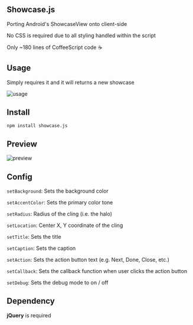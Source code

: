 ## Showcase.js

Porting Android's ShowcaseView onto client-side

No CSS is required due to all styling handled within the script

Only ~180 lines of CoffeeScript code :coffee:

## Usage

Simply requires it and it will returns a new showcase

![usage](https://cloud.githubusercontent.com/assets/8536244/12004316/b0458c7e-ab8a-11e5-8ce3-4db8f0cbc1c5.png)

## Install

`npm install showcase.js`

## Preview

![preview](https://cloud.githubusercontent.com/assets/8536244/12004303/366a31c6-ab89-11e5-9023-74f26b2feb4c.png)

## Config

`setBackground`: Sets the background color

`setAccentColor`: Sets the primary color tone

`setRadius`: Radius of the cling (i.e. the halo)

`setLocation`: Center X, Y coordinate of the cling

`setTitle`: Sets the title

`setCaption`: Sets the caption

`setAction`: Sets the action button text (e.g. Next, Done, Close, etc.)

`setCallback`: Sets the callback function when user clicks the action button

`setDebug`: Sets the debug mode to on / off

## Dependency

**jQuery** is required
